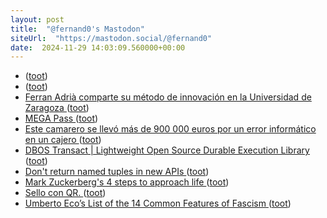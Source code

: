 ```yaml
---
layout: post
title:  "@fernand0's Mastodon"
siteUrl:  "https://mastodon.social/@fernand0"
date:  2024-11-29 14:03:09.560000+00:00
---
```

*  [ ](https://masto.ai/@trinux) ([toot](https://mastodon.social/@fernand0/113566612819549025))
*  [ ](https://mastodon.social/users/fernand0/statuses/113566611770912888/activity) ([toot](https://mastodon.social/users/fernand0/statuses/113566611770912888/activity))
*  [Ferran Adrià comparte su método de innovación en la Universidad de Zaragoza ](https://www.ondacero.es/emisoras/aragon/noticias/ferran-adria-comparte-metodo-innovacion-universidad-zaragoza_2024112567446c2e488d69000107ea2d.htm) ([toot](https://mastodon.social/@fernand0/113566225739963175))
*  [MEGA Pass ](https://mega.io/es/pas) ([toot](https://mastodon.social/@fernand0/113566073371985893))
*  [Este camarero se llevó más de 900 000 euros por un error informático en un cajero ](https://www.vice.com/es/article/este-camarero-se-llevo-mas-de-900-000-euros-por-un-error-informatico-en-un-cajero) ([toot](https://mastodon.social/@fernand0/113565836527019504))
*  [DBOS Transact \| Lightweight Open Source Durable Execution Library ](https://www.dbos.dev/dbos-transac) ([toot](https://mastodon.social/@fernand0/113565566866702383))
*  [Don't return named tuples in new APIs ](https://snarky.ca/dont-use-named-tuples-in-new-apis) ([toot](https://mastodon.social/@fernand0/113564516148362727))
*  [Mark Zuckerberg's 4 steps to approach life ](https://bigthink.com/business/mark-zuckerbergs-4-steps-to-approach-life) ([toot](https://mastodon.social/@fernand0/113563940632813697))
*  [Sello con QR. ](https://avecesunafoto.wordpress.com/2024/11/28/sello-con-qr) ([toot](https://mastodon.social/@fernand0/113562048708121312))
*  [Umberto Eco’s List of the 14 Common Features of Fascism ](https://www.openculture.com/2024/11/umberto-ecos-list-of-the-14-common-features-of-fascism.htm) ([toot](https://mastodon.social/@fernand0/113561915508242080))
